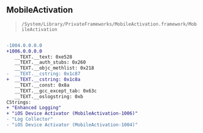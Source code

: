 ## MobileActivation

> `/System/Library/PrivateFrameworks/MobileActivation.framework/MobileActivation`

```diff

-1004.0.0.0.0
+1006.0.0.0.0
   __TEXT.__text: 0xe528
   __TEXT.__auth_stubs: 0x260
   __TEXT.__objc_methlist: 0x218
-  __TEXT.__cstring: 0x1c87
+  __TEXT.__cstring: 0x1c8a
   __TEXT.__const: 0x8a
   __TEXT.__gcc_except_tab: 0x63c
   __TEXT.__oslogstring: 0xb
CStrings:
+ "Enhanced Logging"
+ "iOS Device Activator (MobileActivation-1006)"
- "Log Collector"
- "iOS Device Activator (MobileActivation-1004)"

```
